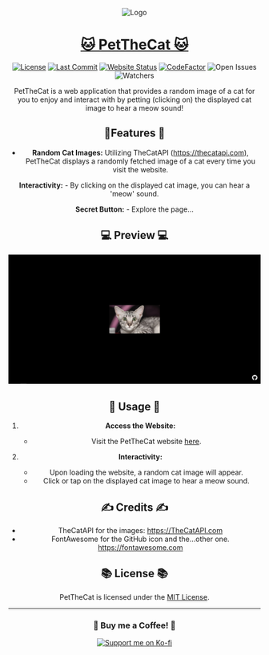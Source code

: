 <div align="center">

![Logo](https://cdn.discordapp.com/attachments/892836872118763543/1176592565462642849/1f638.png?ex=656f6e37&is=655cf937&hm=73eeaaa502d2103eec2ca58db21ca42556985e2d4268776bff547d10f0ed2927&)
# [🐱 PetTheCat 🐱](https://inttter.github.io/PetTheCat/)

[![License](https://img.shields.io/badge/License-MIT-blue.svg?style=flat-square)](https://github.com/inttter/PetTheCat/blob/main/LICENSE) 
[![Last Commit](https://img.shields.io/github/last-commit/inttter/PetTheCat?style=flat-square)](https://github.com/inttter/PetTheCat/commits/main)
[![Website Status](https://img.shields.io/website?url=https%3A%2F%2Finttter.github.io%2FCraftyTunes%2F)](https://inttter.github.io/PetTheCat/)
[![CodeFactor](https://www.codefactor.io/repository/github/inttter/petthecat/badge)](https://www.codefactor.io/repository/github/inttter/petthecat)
![Open Issues](https://img.shields.io/github/issues/inttter/PetTheCat?style=flat-square)
![Watchers](https://img.shields.io/github/watchers/inttter/PetTheCat?style=flat-square)



PetTheCat is a web application that provides a random image of a cat for you to enjoy and interact with by petting (clicking on) the displayed cat image to hear a meow sound!

## 📝Features 📝
- **Random Cat Images:** Utilizing TheCatAPI (https://thecatapi.com), PetTheCat displays a randomly fetched image of a cat every time you visit the website.

**Interactivity:** - By clicking on the displayed cat image, you can hear a 'meow' sound.

**Secret Button:** - Explore the page...

## 💻 Preview 💻
![PetTheCat Preview](Preview.jpg)

## 📜 Usage 📜
1. **Access the Website:**
   - Visit the PetTheCat website [here](https://inttter.github.io/PetTheCat/).

2. **Interactivity:**
   - Upon loading the website, a random cat image will appear.
   - Click or tap on the displayed cat image to hear a meow sound.

## ✍ Credits ✍
+ TheCatAPI for the images: https://TheCatAPI.com
+ FontAwesome for the GitHub icon and the...other one. https://fontawesome.com

## 📚 License 📚
PetTheCat is licensed under the [MIT License](LICENSE).

---
### 🍵 Buy me a Coffee! 🍵
[![Support me on Ko-fi](https://img.shields.io/badge/Support%20me%20on-Ko--fi-FF5E5B?style=flat-square&logo=ko-fi&logoColor=white)](https://ko-fi.com/intter)

</div>
